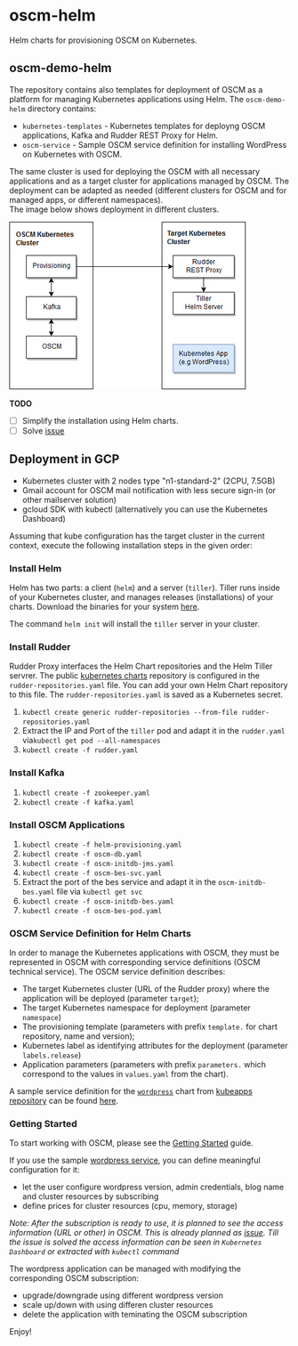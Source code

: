 # oscm-helm
Helm charts for provisioning OSCM on Kubernetes.

## oscm-demo-helm
The repository contains also templates for deployment of OSCM as a platform for managing Kubernetes applications using Helm. 
The `oscm-demo-helm` directory contains:
- `kubernetes-templates` - Kubernetes templates for deployng OSCM applications, Kafka and Rudder REST Proxy for Helm.
- `oscm-service` - Sample OSCM service definition for installing WordPress on Kubernetes with OSCM.

The same cluster is used for deploying the OSCM with all necessary applications and as a target cluster for applications managed by OSCM. The deployment can be adapted as needed (different clusters for OSCM and for managed apps, or different namespaces).  
The image below shows deployment in different clusters.

![OSCM Helm Provisioning](oscm-demo-helm/img/Demo.jpg)

**TODO**
- [ ] Simplify the installation using Helm charts.
- [ ] Solve [issue](https://github.com/servicecatalog/provisioning-service/issues/8)

## Deployment in GCP

- Kubernetes cluster with 2 nodes type "n1-standard-2" (2CPU, 7.5GB)
- Gmail account for OSCM mail notification with less secure sign-in (or other mailserver solution)
- gcloud SDK with kubectl (alternatively you can use the Kubernetes Dashboard)

Assuming that kube configuration has the target cluster in the current context, execute the following installation steps in the given order:

### Install Helm

Helm has two parts: a client (`helm`) and a server (`tiller`). Tiller runs inside of your Kubernetes cluster, and manages releases (installations) of your charts. Download the binaries for your system [here](https://github.com/kubernetes/helm/releases). 

The command `helm init` will install the `tiller` server in your cluster.

### Install Rudder

Rudder Proxy interfaces the Helm Chart repositories and the Helm Tiller servrer. The public  [kubernetes charts](https://github.com/kubernetes/charts) repository is configured in the `rudder-repositories.yaml` file. You can add your own Helm Chart repository to this file. The `rudder-repositories.yaml` is saved as a Kubernetes secret.

1. `kubectl create generic rudder-repositories --from-file rudder-repositories.yaml`
2. Extract the IP and Port of the `tiller` pod and adapt it in the `rudder.yaml` via`kubectl get pod --all-namespaces`
3. `kubectl create -f rudder.yaml`

### Install Kafka

1. `kubectl create -f zookeeper.yaml`
2. `kubectl create -f kafka.yaml`

### Install OSCM Applications


1. `kubectl create -f helm-provisioning.yaml`
2. `kubectl create -f oscm-db.yaml`
3. `kubectl create -f oscm-initdb-jms.yaml`
4. `kubectl create -f oscm-bes-svc.yaml`
5. Extract the port of the bes service and adapt it in the `oscm-initdb-bes.yaml` file via `kubectl get svc`
6. `kubectl create -f oscm-initdb-bes.yaml`
7. `kubectl create -f oscm-bes-pod.yaml`

### OSCM Service Definition for Helm Charts

In order to manage the Kubernetes applications with OSCM, they must be represented in OSCM with corresponding service definitions (OSCM technical service). The OSCM service definition describes:  
- The target Kubernetes cluster (URL of the Rudder proxy) where the application will be deployed (parameter `target`);
- The target Kubernetes namespace for deployment (parameter `namespace`)
- The provisioning template (parameters with prefix `template.` for chart repository, name and version);
- Kubernetes label as identifying attributes for the deployment (parameter `labels.release`)
- Application parameters (parameters with prefix `parameters.` which correspond to the values in `values.yaml` from the chart).

A sample service definition for the [`wordpress`](https://github.com/kubernetes/charts/tree/master/stable/wordpress) chart from [kubeapps repository](https://github.com/kubernetes/charts) can be found [here](https://github.com/servicecatalog/oscm-helm/blob/master/oscm-demo-helm/oscm-service/TechnicalServicesHelmWordPress.xml).


### Getting Started

To start working with OSCM, please see the [Getting Started](https://github.com/servicecatalog/development/wiki/Getting-Started) guide.

If you use the sample [wordpress service](https://github.com/servicecatalog/oscm-helm/blob/master/oscm-demo-helm/oscm-service/TechnicalServicesHelmWordPress.xml), you can define meaningful configuration for it:

- let the user configure wordpress version, admin credentials, blog name and cluster resources by subscribing
- define prices for cluster resources (cpu, memory, storage)

*Note: After the subscription is ready to use, it is planned to see the access information (URL or other) in OSCM. This is already planned as [issue](https://github.com/servicecatalog/provisioning-service/issues/8). Till the issue is solved the access information can be seen in `Kubernetes Dashboard` or extracted with `kubectl` command*

The wordpress application can be managed with modifying the corresponding OSCM subscription:
- upgrade/downgrade using different wordpress version
- scale up/down with using differen cluster resources
- delete the application with teminating the OSCM subscription


Enjoy!













